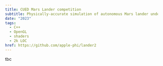 ```yaml
---
title: CUED Mars Lander competition
subtitle: Physically-accurate simulation of autonomous Mars lander under PID-control
date: "2023"
tags:
  - C++
  - OpenGL
  - shaders
  - 2k LOC
href: https://github.com/apple-phi/lander2
---
```


tbc
